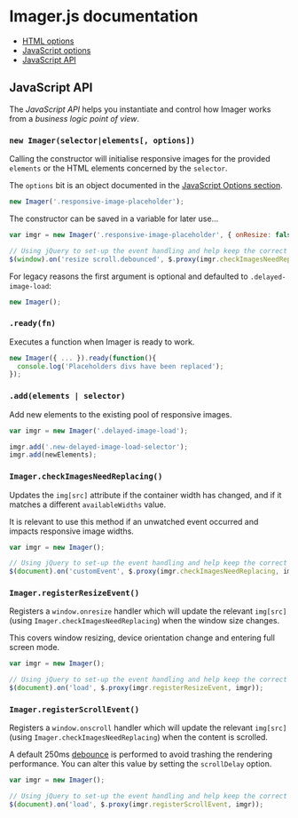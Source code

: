 # Imager.js documentation

- [HTML options](html-api.md)
- [JavaScript options](js-options.md)
- [JavaScript API](js-api.md)

## JavaScript API

The *JavaScript API* helps you instantiate and control how Imager works from a *business logic point of view*.

### `new Imager(selector|elements[, options])`

Calling the constructor will initialise responsive images for the provided `elements` or the HTML elements concerned by the `selector`.

The `options` bit is an object documented in the [JavaScript Options section](js-options.md).

```js
new Imager('.responsive-image-placeholder');
```

The constructor can be saved in a variable for later use...

```js
var imgr = new Imager('.responsive-image-placeholder', { onResize: false });

// Using jQuery to set-up the event handling and help keep the correct scope when executing the callback
$(window).on('resize scroll.debounced', $.proxy(imgr.checkImagesNeedReplacing, imgr));
```

For legacy reasons the first argument is optional and defaulted to `.delayed-image-load`:

```js
new Imager();
```


### `.ready(fn)`

Executes a function when Imager is ready to work.

```js
new Imager({ ... }).ready(function(){
  console.log('Placeholders divs have been replaced');
});
```


### `.add(elements | selector)`

Add new elements to the existing pool of responsive images.

```js
var imgr = new Imager('.delayed-image-load');

imgr.add('.new-delayed-image-load-selector');
imgr.add(newElements);
```


### `Imager.checkImagesNeedReplacing()`

Updates the `img[src]` attribute if the container width has changed, and if it matches a different `availableWidths` value.

It is relevant to use this method if an unwatched event occurred and impacts responsive image widths.

```js
var imgr = new Imager();

// Using jQuery to set-up the event handling and help keep the correct scope when executing the callback
$(document).on('customEvent', $.proxy(imgr.checkImagesNeedReplacing, imgr));
```


### `Imager.registerResizeEvent()`

Registers a `window.onresize` handler which will update the relevant `img[src]` (using `Imager.checkImagesNeedReplacing`)
when the window size changes.

This covers window resizing, device orientation change and entering full screen mode.

```js
var imgr = new Imager();

// Using jQuery to set-up the event handling and help keep the correct scope when executing the callback
$(document).on('load', $.proxy(imgr.registerResizeEvent, imgr));
```


### `Imager.registerScrollEvent()`

Registers a `window.onscroll` handler which will update the relevant `img[src]` (using `Imager.checkImagesNeedReplacing`)
when the content is scrolled.

A default 250ms [debounce](http://benalman.com/projects/jquery-throttle-debounce-plugin/) is performed to avoid
trashing the rendering performance. You can alter this value by setting the `scrollDelay` option.

```js
var imgr = new Imager();

// Using jQuery to set-up the event handling and help keep the correct scope when executing the callback
$(document).on('load', $.proxy(imgr.registerScrollEvent, imgr));
```
